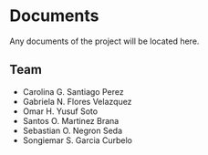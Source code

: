 # Documents
Any documents of the project will be located here.

## Team
- Carolina G. Santiago Perez
- Gabriela N. Flores Velazquez
- Omar H. Yusuf Soto
- Santos O. Martinez Brana
- Sebastian O. Negron Seda
- Songiemar S. Garcia Curbelo